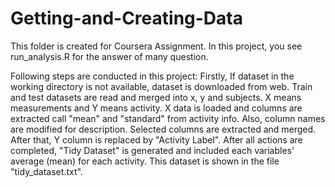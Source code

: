 # Getting-and-Creating-Data

This folder is created for Coursera Assignment. In this project, you see run_analysis.R for the answer of many question. 

Following steps are conducted in this project: Firstly, If dataset in the working directory is not available, dataset is downloaded from web.  Train and test datasets are read and merged into x, y and subjects. X means measurements and Y means activity. X data is loaded and columns are extracted call "mean" and "standard" from activity info. Also, column names are modified for description. Selected columns are extracted and merged. After that, Y column is replaced by "Activity Label". After all actions are completed, "Tidy Dataset" is generated and included each variables' average (mean) for each activity. This dataset is shown in the file "tidy_dataset.txt".
